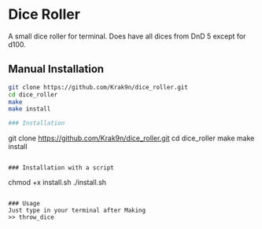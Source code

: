 # Dice Roller

A small dice roller for terminal. Does have all dices from DnD 5 except for d100.

## Manual Installation
```sh
git clone https://github.com/Krak9n/dice_roller.git
cd dice_roller
make
make install

### Installation
```
git clone https://github.com/Krak9n/dice_roller.git
cd dice_roller
make
make install
```

### Installation with a script
```
chmod +x install.sh
./install.sh
```

### Usage
Just type in your terminal after Making
>> throw_dice

